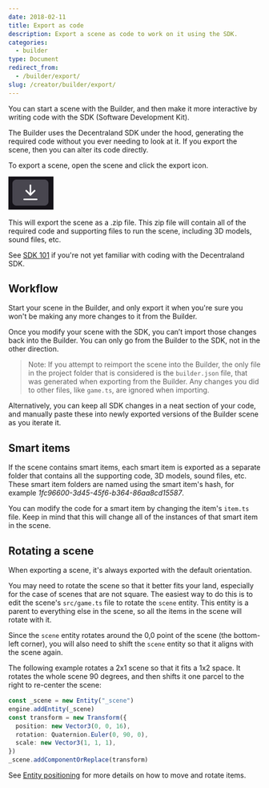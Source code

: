 ```yaml
---
date: 2018-02-11
title: Export as code
description: Export a scene as code to work on it using the SDK.
categories:
  - builder
type: Document
redirect_from:
  - /builder/export/
slug: /creator/builder/export/
---
```


You can start a scene with the Builder, and then make it more interactive by writing code with the SDK (Software Development Kit).

The Builder uses the Decentraland SDK under the hood, generating the required code without you ever needing to look at it. If you export the scene, then you can alter its code directly.

To export a scene, open the scene and click the export icon.

![](/images/media/builder-export.png)

This will export the scene as a .zip file. This zip file will contain all of the required code and supporting files to run the scene, including 3D models, sound files, etc.

See [SDK 101](/creator/development-guide/sdk-101) if you're not yet familiar with coding with the Decentraland SDK.

## Workflow

Start your scene in the Builder, and only export it when you're sure you won't be making any more changes to it from the Builder.

Once you modify your scene with the SDK, you can’t import those changes back into the Builder. You can only go from the Builder to the SDK, not in the other direction.

> Note: If you attempt to reimport the scene into the Builder, the only file in the project folder that is considered is the `builder.json` file, that was generated when exporting from the Builder. Any changes you did to other files, like `game.ts`, are ignored when importing.

Alternatively, you can keep all SDK changes in a neat section of your code, and manually paste these into newly exported versions of the Builder scene as you iterate it.

## Smart items

If the scene contains smart items, each smart item is exported as a separate folder that contains all the supporting code, 3D models, sound files, etc. These smart item folders are named using the smart item's hash, for example _1fc96600-3d45-45f6-b364-86aa8cd15587_.

You can modify the code for a smart item by changing the item's `item.ts` file. Keep in mind that this will change all of the instances of that smart item in the scene.

## Rotating a scene

When exporting a scene, it's always exported with the default orientation.

You may need to rotate the scene so that it better fits your land, especially for the case of scenes that are not square. The easiest way to do this is to edit the scene's `src/game.ts` file to rotate the `scene` entity. This entity is a parent to everything else in the scene, so all the items in the scene will rotate with it.

Since the `scene` entity rotates around the 0,0 point of the scene (the bottom-left corner), you will also need to shift the `scene` entity so that it aligns with the scene again.

The following example rotates a 2x1 scene so that it fits a 1x2 space. It rotates the whole scene 90 degrees, and then shifts it one parcel to the right to re-center the scene:

```ts
const _scene = new Entity("_scene")
engine.addEntity(_scene)
const transform = new Transform({
  position: new Vector3(0, 0, 16),
  rotation: Quaternion.Euler(0, 90, 0),
  scale: new Vector3(1, 1, 1),
})
_scene.addComponentOrReplace(transform)
```

See [Entity positioning](/creator/development-guide/entity-positioning) for more details on how to move and rotate items.
